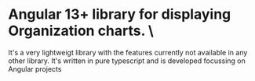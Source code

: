 # Angular 13+ library for displaying Organization charts. \
It's a very lightweigt library with the features currently not available in any other library. It's written in pure typescript and is developed focussing on Angular projects
